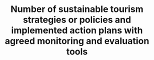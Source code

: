 ---
title: >-
  Number  of  sustainable  tourism  strategies  or  policies  and  implemented  action  plans  with  agreed  monitoring  and  evaluation  tools
permalink: /12-b-1/
sdg_goal: 12
layout: indicator
indicator: 12.b.1
indicator_variable: null
graph: null
graph_type_description: null
graph_status_notes: unk
variable_description: null
variable_notes: null
un_designated_tier: '3'
un_custodial_agency: 'UNWTO  (Partnering  Agencies:  UNEP)'
target_id: 12.b
has_metadata: true
rationale_interpretation: >-
  The  target  has  several  dimensions.  The  suggested  indicator  focuses  on  the  dimension:  "sustainable  development  impacts  for  sustainable  tourism".
goal_meta_link: 'http://unstats.un.org/sdgs/files/metadata-compilation/Metadata-Goal-12.pdf'
goal_meta_link_page: 13
indicator_name: >-
  Number  of  sustainable  tourism  strategies  or  policies  and  implemented  action  plans  with  agreed  monitoring  and  evaluation  tools
target: >-
  Develop  and  implement  tools  to  monitor  sustainable  development  impacts  for  sustainable  tourism  that  creates  jobs  and  promotes  local  culture  and  products.
indicator_definition: >-
  The  indicator  currently  lacks  a  methodological  framework  but  it  is  expected  that  it  should  be  rooted  in  some  form  of  linked  tourism  and  environmental  accounts  (TSA-SEEA).
method_of_computation: To  be  defined
source_title: null
source_notes: null
published: true  
---